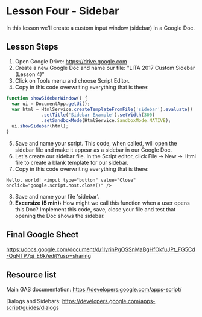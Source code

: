 # Lesson Four - Sidebar

In this lesson we'll create a custom input window (sidebar) in a Google Doc.

## Lesson Steps

1. Open Google Drive: https://drive.google.com
2. Create a new Google Doc and name our file: "LITA 2017 Custom Sidebar (Lesson 4)"
3. Click on Tools menu and choose Script Editor. 
4. Copy in this code overwriting everything that is there:
```javascript
function showSidebarWindow() {
  var ui = DocumentApp.getUi();
  var html = HtmlService.createTemplateFromFile('sidebar').evaluate()
             .setTitle('Sidebar Example').setWidth(300)
             .setSandboxMode(HtmlService.SandboxMode.NATIVE);
  ui.showSidebar(html);
}
```
5. Save and name your script. This code, when called, will open the sidebar file and make it appear as a sidebar in our Google Doc. 
6. Let's create our sidebar file. In the Script editor, click File -> New -> Html file to create a blank template for our sidebar. 
7. Copy in this code overwriting everything that is there:
```
Hello, world! <input type="button" value="Close" onclick="google.script.host.close()" />
```
8. Save and name your file 'sidebar'.
9. **Excersize (5 min):** How might we call this function when a user opens this Doc? Implement this code, save, close your file and test that opening the Doc shows the sidebar.

## Final Google Sheet

https://docs.google.com/document/d/1IyrinPgOSSnMaBgHfOkfuJPt_FG5Cd-QqNTP7qj_E6k/edit?usp=sharing

## Resource list

Main GAS documentation: https://developers.google.com/apps-script/

Dialogs and Sidebars: https://developers.google.com/apps-script/guides/dialogs
